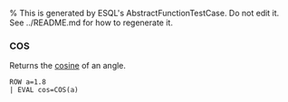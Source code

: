% This is generated by ESQL's AbstractFunctionTestCase. Do not edit it. See ../README.md for how to regenerate it.

### COS
Returns the [cosine](https://en.wikipedia.org/wiki/Sine_and_cosine) of an angle.

```esql
ROW a=1.8
| EVAL cos=COS(a)
```
